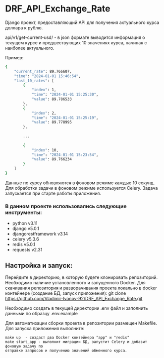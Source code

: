 # DRF_API_Exchange_Rate 

Django проект, предоставляющий API для получения актуального курса доллара к рублю.

api/v1/get-current-usd/ - в json формате выводится информация о текущем курсе и предшествующих
10 значениях курса, начиная с наиболее актуального. 

Пример:
```bash
{
    "current_rate": 89.766607,
    "time": "2024-01-01 15:46:54",
    "last_10_rates": [
        {
            "index": 1,
            "time": "2024-01-01 15:25:30",
            "value": 89.786533
        },
        {
            "index": 2,
            "time": "2024-01-01 15:25:19",
            "value": 89.778995
        },
        
        ...
        
        {
            "index": 10,
            "time": "2024-01-01 15:23:54",
            "value": 89.766234
        }
    ]
}
```

Данные по курсу обновляются в фоновом режиме каждые 10 секунд. Для обработки задачи
в фоновом режиме используется Celery. Задача запускается при старте работы приложения.

### В данном проекте использовались следующие инструменты:

- python v3.11
- django v5.0.1
- djangorestframework v3.14
- celery v5.3.6
- redis v5.0.1
- requests v2.31

## Настройка и запуск:

Перейдите в директорию, в которую будете клонировать репозиторий. 
Необходимо наличие установленного и запущенного Docker.
Для скачивания репозитория и разворачивания проекта локально в docker контейнере 
(создание БД, запуск приложения):
git clone https://github.com/Vladimir-Ivanov-92/DRF_API_Exchange_Rate.git

Необходимо создать в текущей директории .env файл 
и заполнить данными по образцу .env.example

Для автоматизации сборки проекта в репозитории размещен Makefile. Для запуска приложения
выполните: 

```
make up  - создаст два Docker контейнера "app" и "redis"
make start_app - выполнит миграции БД, запустит Celery и добавит фоновую задачу по 
отправке запросов и получению значений обменного курса.
```

